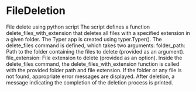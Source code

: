 # FileDeletion
File delete using python script
The script defines a function delete_files_with_extension that deletes all files with a specified extension in a given folder.
The Typer app is created using typer.Typer().
The delete_files command is defined, which takes two arguments:
folder_path: Path to the folder containing the files to delete (provided as an argument).
file_extension: File extension to delete (provided as an option).
Inside the delete_files command, the delete_files_with_extension function is called with the provided folder path and file extension.
If the folder or any file is not found, appropriate error messages are displayed.
After deletion, a message indicating the completion of the deletion process is printed.
